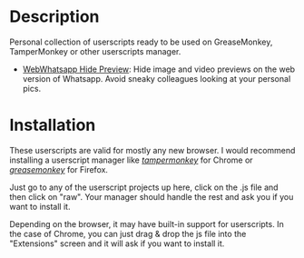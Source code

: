 Description
====
Personal collection of userscripts ready to be used on GreaseMonkey, TamperMonkey or other userscripts manager.

* [WebWhatsapp Hide Preview](/webwhatsapp_hide_previews): Hide image and video previews on the web version of Whatsapp. Avoid sneaky colleagues looking at your personal pics.


Installation
===
These userscripts are valid for mostly any new browser. I would recommend installing a userscript manager like 
*[tampermonkey](https://chrome.google.com/webstore/detail/tampermonkey/dhdgffkkebhmkfjojejmpbldmpobfkfo)* for Chrome or *[greasemonkey](https://addons.mozilla.org/es/firefox/addon/greasemonkey/)* for Firefox.

Just go to any of the userscript projects up here, click on the .js file and then click on "raw". Your manager should handle the rest and ask you if you want to install it.

Depending on the browser, it may have built-in support for userscripts. In the case of Chrome, you can just drag & drop the js file into the "Extensions" screen and it will ask if you want to install it.
